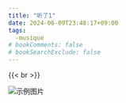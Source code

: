 ```yaml
---
title: "听了1"
date: 2024-06-09T23:48:17+09:00
tags:
  -musique
# bookComments: false
# bookSearchExclude: false
---
```



{{< br >}}


![示例图片](/images/music_vol1.png)

